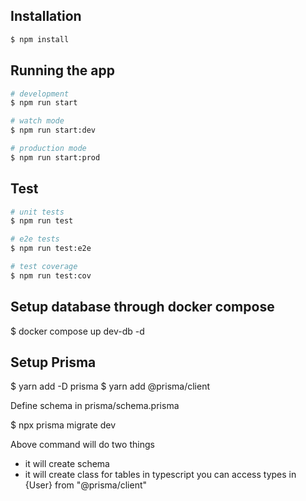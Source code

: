 ## Installation

```bash
$ npm install
```

## Running the app

```bash
# development
$ npm run start

# watch mode
$ npm run start:dev

# production mode
$ npm run start:prod
```

## Test

```bash
# unit tests
$ npm run test

# e2e tests
$ npm run test:e2e

# test coverage
$ npm run test:cov
```

## Setup database through docker compose

$ docker compose up dev-db -d

## Setup Prisma

$ yarn add -D prisma
$ yarn add @prisma/client

Define schema in prisma/schema.prisma

$ npx prisma migrate dev

Above command will do two things

- it will create schema
- it will create class for tables in typescript you can access types in {User} from "@prisma/client"
